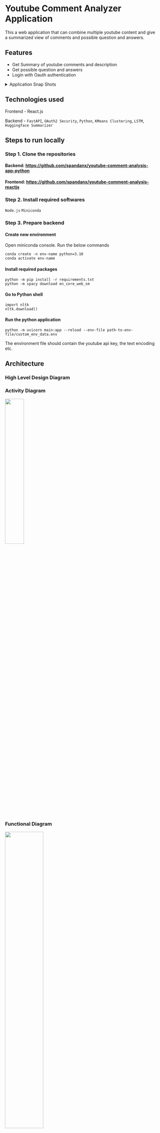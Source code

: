 # Youtube Comment Analyzer Application

This a web application that can combine multiple youtube content and give a summarized view of comments and possible question and answers.

## Features
 - Get Summary of youtube comments and description
 - Get possible question and answers
 - Login with Oauth authentication

<details>
   <summary>Application Snap Shots</summary>
  <p>LoginPage</p>
  <img src="https://github.com/user-attachments/assets/eedfea3b-9f27-40c8-a8ae-658d2b34d248" width=25% height=25%>
  <p>RegistrationPage</p>
  <img src="https://github.com/user-attachments/assets/26fd57ee-51b4-442c-9aed-cf5e54c7bd6c" width=25% height=25%>
  <p>HomePage</p>
  <img src="https://github.com/user-attachments/assets/0f0a5bc4-ae9f-4b80-8f7e-8d49bb2c0028" width=25% height=25%>
  <p>Model Selection</p>
  <img src="https://github.com/user-attachments/assets/7353dcc3-80ce-444e-aa6c-715e8213c87c" width=25% height=25%>
  <p>VideoList</p>
  <img src="https://github.com/user-attachments/assets/1a66b488-863b-4ae3-8c49-03e6d58d886c" width=25% height=25%>
  <p>SummaryList</p>
  <img src="https://github.com/user-attachments/assets/b8a0cf26-91be-4e3c-8887-4ae2b6d3d00e" width=25% height=25%>
  <p>QuestionList</p>
  <img src="https://github.com/user-attachments/assets/be73f57e-fd68-49bf-8637-fbb140f24a45" width=25% height=25%>

</details>
	
## Technologies used

Frontend - React.js

Backend - `FastAPI`, `OAuth2 Security`, `Python`, `KMeans Clustering`, `LSTM`, `Huggingface Summarizer`

## Steps to run locally



### Step 1. Clone the repositories
#### Backend: https://github.com/spandanx/youtube-comment-analysis-app-python
#### Frontend: https://github.com/spandanx/youtube-comment-analysis-reactjs


### Step 2. Install required softwares

`Node.js`
`Miniconda`

### Step 3. Prepare backend

#### Create new environment
<p>Open miniconda console. Run the below commands </p>

```
conda create -n env-name python=3.10
conda activate env-name
```

#### Install required packages
```
python -m pip install -r requirements.txt
python -m spacy download en_core_web_sm
```

#### Go to Python shell
```
import nltk
nltk.download()
```
#### Run the python application
```
python -m uvicorn main:app --reload --env-file path-to-env-file/custom_env_data.env
```
The environment file should contain the youtube api key, the text encoding etc.

## Architecture
### High Level Design Diagram


### Activity Diagram
<img src="https://github.com/user-attachments/assets/22e0bede-a581-4ac8-ae46-b4aebd8dd390" width=35% height=35%>

### Functional Diagram
<p></p>
<img src="https://github.com/user-attachments/assets/53ed1a44-f129-4cb1-8ef6-c64b4c633645" width=50% height=50%>
<p></p>
<img src="https://github.com/user-attachments/assets/1e60529e-c0d5-4de5-adfb-a0d04ab05007" width=50% height=50%>
<p></p>
<img src="https://github.com/user-attachments/assets/52e526ef-2864-4f4e-ad15-325f45682b3c" width=50% height=50%>


## Youtube link


